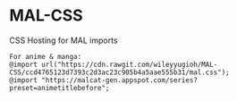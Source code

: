 # MAL-CSS
CSS Hosting for MAL imports

```
For anime & manga:
@import url("https://cdn.rawgit.com/wileyyugioh/MAL-CSS/ccd4765123d7393c2d3ac23c905b4a5aae555b31/mal.css");
@import "https://malcat-gen.appspot.com/series?preset=animetitlebefore";
```
